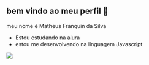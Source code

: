## bem vindo ao meu perfil 💙

meu nome é Matheus Franquin da Silva

- Estou estudando na alura
- estou me desenvolvendo na linguagem Javascript


![](https://media1.tenor.com/m/7M4ZMJr2JS8AAAAd/omg.gif)

